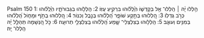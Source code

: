 Psalm 150
1: הַ֥לְלוּ יָ֨הּ ׀ הַֽלְלוּ־ אֵ֥ל בְּקָדְשׁ֑וֹ הֽ͏ַ֝לְל֗וּהוּ בִּרְקִ֥יעַ עֻזּֽוֹ׃
2: הַֽלְל֥וּהוּ בִגְבוּרֹתָ֑יו הֽ͏ַ֝לְל֗וּהוּ כְּרֹ֣ב גֻּדְלֽוֹ׃
3: הַֽ֭לְלוּהוּ בְּתֵ֣קַע שׁוֹפָ֑ר הַֽ֝לְל֗וּהוּ בְּנֵ֣בֶל וְכִנּֽוֹר׃
4: הַֽ֭לְלוּהוּ בְתֹ֣ף וּמָח֑וֹל הַֽ֝לְל֗וּהוּ בְּמִנִּ֥ים וְעוּגָֽב׃
5: הַֽלְל֥וּהוּ בְצִלְצְלֵי־ שָׁ֑מַע הַֽ֝לְל֗וּהוּ בְּֽצִלְצְלֵ֥י תְרוּעָֽה׃
6: כֹּ֣ל הַ֭נְּשָׁמָה תְּהַלֵּ֥ל יָ֗הּ הַֽלְלוּ־ יָֽהּ׃